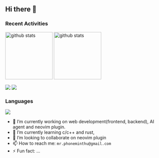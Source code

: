 ## Hi there 👋

### Recent Activities

<p align="left">
  <a href="https://github.com/anuraghazra/github-readme-stats"><img alt="github stats" height="150px" src="https://github-readme-stats.vercel.app/api?username=phoneminthu&count_private=true&show_icons=true&custom_title=GitHub%20Stats&hide_border=true&theme=transparent" /></a>
  <a href="https://github.com/DenverCoder1/github-readme-streak-stats"><img alt="github stats" height="150px" src="https://github-readme-streak-stats.herokuapp.com/?user=phoneminthu&theme=transparent&hide_border=true" /></a>
</p>

[![](http://github-profile-summary-cards.vercel.app/api/cards/profile-details?username=phoneminthu&theme=transparent)](https://github.com/vn7n24fzkq/github-profile-summary-cards)
[![](https://github-readme-activity-graph.vercel.app/graph?username=phoneminthu&theme=github-dark-dimmed&custom_title=Contribution%20Graph%20in%20the%20last%2031%20days&hide_border=true)](https://github.com/Ashutosh00710/github-readme-activity-graph)

### Languages

[![](https://github-readme-stats.vercel.app/api/top-langs/?username=phoneminthu&layout=compact&count_private=true&show_icons=true&theme=transparent&hide_border=true)](https://github.com/anuraghazra/github-readme-stats)

- 🔭 I’m currently working on web development(frontend, backend), AI agent and neovim plugin.
- 🌱 I’m currently learning c/c++ and rust,
- 👯 I’m looking to collaborate on neovim plugin
- 📫 How to reach me: `mr.phoneminthu@gmail.com`
- ⚡ Fun fact: ...
